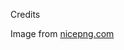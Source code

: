 Credits

Image from <a href="nicepng.com/downpng/u2t4u2w7i1q8a9t4_png-file-search-button-icon-png/">nicepng.com</a>